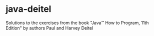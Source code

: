 # java-deitel
 Solutions to the exercises from the book "Java™ How to Program, 11th Edition" by authors Paul and Harvey Deitel
